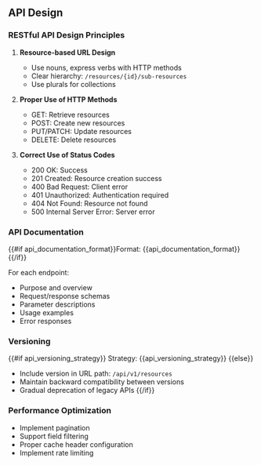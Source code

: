 ## API Design

### RESTful API Design Principles

1. **Resource-based URL Design**
   - Use nouns, express verbs with HTTP methods
   - Clear hierarchy: `/resources/{id}/sub-resources`
   - Use plurals for collections

2. **Proper Use of HTTP Methods**
   - GET: Retrieve resources
   - POST: Create new resources
   - PUT/PATCH: Update resources
   - DELETE: Delete resources

3. **Correct Use of Status Codes**
   - 200 OK: Success
   - 201 Created: Resource creation success
   - 400 Bad Request: Client error
   - 401 Unauthorized: Authentication required
   - 404 Not Found: Resource not found
   - 500 Internal Server Error: Server error

### API Documentation

{{#if api_documentation_format}}Format: {{api_documentation_format}}{{/if}}

For each endpoint:
- Purpose and overview
- Request/response schemas
- Parameter descriptions
- Usage examples
- Error responses

### Versioning

{{#if api_versioning_strategy}}
Strategy: {{api_versioning_strategy}}
{{else}}
- Include version in URL path: `/api/v1/resources`
- Maintain backward compatibility between versions
- Gradual deprecation of legacy APIs
{{/if}}

### Performance Optimization

- Implement pagination
- Support field filtering
- Proper cache header configuration
- Implement rate limiting